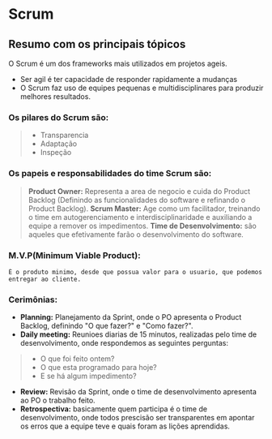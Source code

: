 # Scrum

## Resumo com os principais tópicos

O Scrum é um dos frameworks mais utilizados em projetos ageis.

 - Ser agil é ter capacidade de responder rapidamente a mudanças
 - O Scrum faz uso de equipes pequenas e multidisciplinares para produzir melhores resultados.

### Os pilares do Scrum são:
> - Transparencia
> - Adaptação
> - Inspeção
### Os papeis e responsabilidades do time Scrum são:
>**Product Owner:** Representa a area de negocio e cuida do Product Backlog (Definindo as funcionalidades do software e refinando o Product Backlog).
>**Scrum Master:** Age como um facilitador, treinando o time em autogerenciamento e interdisciplinaridade e auxiliando a equipe a remover os impedimentos.
>**Time de Desenvolvimento:** são aqueles que efetivamente farão o desenvolvimento do software.
 
### M.V.P(Minimum Viable Product): 
	É o produto minimo, desde que possua valor para o usuario, que podemos entregar ao cliente.

### Cerimônias:
 - **Planning:** Planejamento da Sprint, onde o PO apresenta o Product Backlog, definindo "O que fazer?" e "Como fazer?".
 - **Daily meeting:** Reunioes diarias de 15 minutos, realizadas pelo time de desenvolvimento, onde respondemos as seguintes perguntas:
> - O que foi feito ontem?
> - O que esta programado para hoje?
> - E se há algum impedimento?
 - **Review:** Revisão da Sprint, onde o time de desenvolvimento apresenta ao PO o trabalho feito.
 - **Retrospectiva:** basicamente quem participa é o time de desenvolvimento, onde todos prescisão ser transparentes em apontar os erros que a equipe teve e quais foram as lições aprendidas.